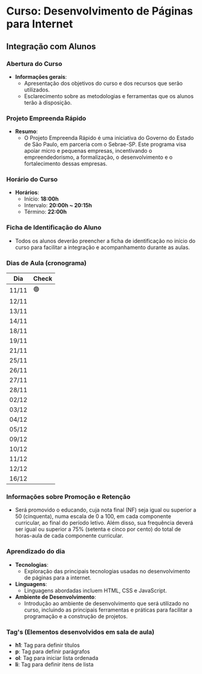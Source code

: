 # Curso: Desenvolvimento de Páginas para Internet

## Integração com Alunos

### Abertura do Curso
- **Informações gerais**:
    - Apresentação dos objetivos do curso e dos recursos que serão utilizados.
    - Esclarecimento sobre as metodologias e ferramentas que os alunos terão à disposição.

### Projeto Empreenda Rápido
- **Resumo**:
    - O Projeto Empreenda Rápido é uma iniciativa do Governo do Estado de São Paulo, em parceria com o Sebrae-SP. Este programa visa apoiar micro e pequenas empresas, incentivando o empreendedorismo, a formalização, o desenvolvimento e o fortalecimento dessas empresas.

### Horário do Curso
- **Horários**:
    - Início: **18:00h**
    - Intervalo: **20:00h ~ 20:15h**
    - Término: **22:00h**

### Ficha de Identificação do Aluno
- Todos os alunos deverão preencher a ficha de identificação no início do curso para facilitar a integração e acompanhamento durante as aulas.

### Dias de Aula (cronograma)

| Dia      | Check |
|----------|-------|
| 11/11    | 🟢    |
| 12/11    |       |
| 13/11    |       |
| 14/11    |       |
| 18/11    |       |
| 19/11    |       |
| 21/11    |       |
| 25/11    |       |
| 26/11    |       |
| 27/11    |       |
| 28/11    |       |
| 02/12    |       |
| 03/12    |       |
| 04/12    |       |
| 05/12    |       |
| 09/12    |       |
| 10/12    |       |
| 11/12    |       |
| 12/12    |       |
| 16/12    |       |

### Informações sobre Promoção e Retenção
- Será promovido o educando, cuja nota final (NF) seja igual ou superior a 50 (cinquenta), numa escala de 0 a 100, em cada componente curricular, ao final do período letivo. Além disso, sua frequência deverá ser igual ou superior a 75% (setenta e cinco por cento) do total de horas-aula de cada componente curricular.
  
### Aprendizado do dia
- **Tecnologias**:
    - Exploração das principais tecnologias usadas no desenvolvimento de páginas para a internet.
- **Linguagens**:
    - Linguagens abordadas incluem HTML, CSS e JavaScript.
- **Ambiente de Desenvolvimento**:
    - Introdução ao ambiente de desenvolvimento que será utilizado no curso, incluindo as principais ferramentas e práticas para facilitar a programação e a construção de projetos.
 
### Tag's (Elementos desenvolvidos em sala de aula)
- **h1**: Tag para definir títulos
- **p**: Tag para definir parágrafos
- **ol**: Tag para iniciar lista ordenada
- **li**: Tag para definir itens de lista

